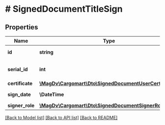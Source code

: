 # # SignedDocumentTitleSign

## Properties

Name | Type | Description | Notes
------------ | ------------- | ------------- | -------------
**id** | **string** | Идентификатор подписи |
**serial_id** | **int** | Номер подписи в реестре |
**certificate** | [**\MagDv\Cargomart\Dto\SignedDocumentUserCertificate**](SignedDocumentUserCertificate.md) |  |
**sign_date** | **\DateTime** | Дата подписания |
**signer_role** | [**\MagDv\Cargomart\Dto\SignedDocumentSignerRoleEnum**](SignedDocumentSignerRoleEnum.md) |  |

[[Back to Model list]](../../README.md#models) [[Back to API list]](../../README.md#endpoints) [[Back to README]](../../README.md)
